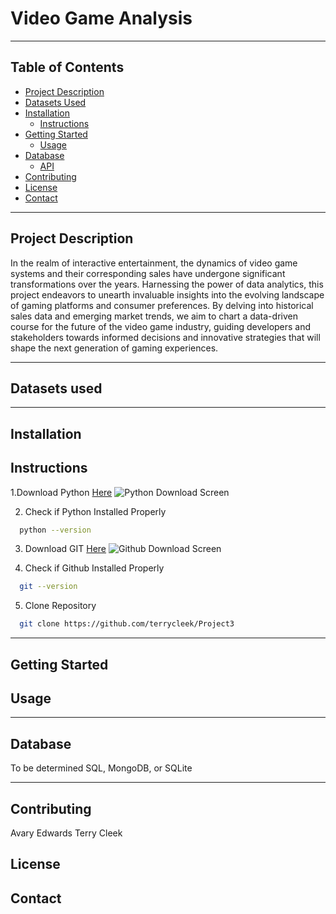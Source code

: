 # Video Game Analysis

---
## Table of Contents

- [Project Description](#project-description)
- [Datasets Used](#datasets-used)
- [Installation](#installation)
    - [Instructions](#instructions)
- [Getting Started](#getting-started)
    - [Usage](#usage)
- [Database](#database)
    - [API](#api)
- [Contributing](#contributing)
- [License](#license)
- [Contact](#contact)

---

## Project Description
In the realm of interactive entertainment, the dynamics of video game systems and their corresponding sales have undergone significant transformations over the years. Harnessing the power of data analytics, this project endeavors to unearth invaluable insights into the evolving landscape of gaming platforms and consumer preferences. By delving into historical sales data and emerging market trends, we aim to chart a data-driven course for the future of the video game industry, guiding developers and stakeholders towards informed decisions and innovative strategies that will shape the next generation of gaming experiences.

---

## Datasets used


---
## Installation

## Instructions
1.Download Python
  [Here](https://www.python.org/)
![Python Download Screen](https://docs.python.org/3/_images/win_installer.png)

2. Check if Python Installed Properly
 ```sh
   python --version
   ```
   
3. Download GIT
    [Here](https://desktop.github.com/)
![Github Download Screen](https://files.readme.io/fdd15c5-github1.png)


4. Check if Github Installed Properly
 ```sh
   git --version
   ```
5. Clone Repository
 ```sh
   git clone https://github.com/terrycleek/Project3
   ```

---

## Getting Started

## Usage


---
## Database 
To be determined
SQL, MongoDB, or SQLite

---
## Contributing
Avary Edwards
Terry Cleek

## License

## Contact
